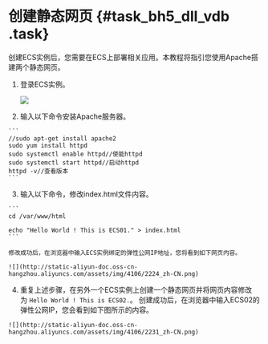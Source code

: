 # 创建静态网页 {#task_bh5_dll_vdb .task}

创建ECS实例后，您需要在ECS上部署相关应用。本教程将指引您使用Apache搭建两个静态网页。

1.  登录ECS实例。 

    ![](http://static-aliyun-doc.oss-cn-hangzhou.aliyuncs.com/assets/img/4106/2219_zh-CN.png)

2.   输入以下命令安装Apache服务器。 

    ```
    //sudo apt-get install apache2
    sudo yum install httpd
    sudo systemctl enable httpd//使能httpd
    sudo systemctl start httpd//启动httpd
    httpd -v//查看版本
    ```

3.   输入以下命令，修改index.html文件内容。 

    ```
    cd /var/www/html
    
    echo "Hello World ! This is ECS01." > index.html
    ```

    修改成功后，在浏览器中输入ECS实例绑定的弹性公网IP地址，您将看到如下网页内容。

    ![](http://static-aliyun-doc.oss-cn-hangzhou.aliyuncs.com/assets/img/4106/2224_zh-CN.png)

4.   重复上述步骤，在另外一个ECS实例上创建一个静态网页并将网页内容修改为 `Hello World ! This is ECS02.`。 创建成功后，在浏览器中输入ECS02的弹性公网IP，您会看到如下图所示的内容。

    ![](http://static-aliyun-doc.oss-cn-hangzhou.aliyuncs.com/assets/img/4106/2231_zh-CN.png)


